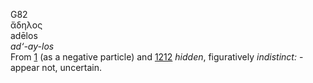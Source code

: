 G82  
ἄδηλος  
adēlos  
*ad‘-ay-los*  
From [1](g0001) (as a negative particle) and [1212](g1212) *hidden*,
figuratively *indistinct:* - appear not, uncertain.  
